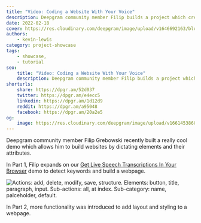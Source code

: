 ```yaml
---
title: "Video: Coding a Website With Your Voice"
description: Deepgram community member Filip builds a project which creates websites through voice commands. Find out how.
date: 2022-02-18
cover: https://res.cloudinary.com/deepgram/image/upload/v1646692163/blog/2022/02/coding-website-with-voice/cover.png
authors:
    - kevin-lewis
category: project-showcase
tags:
    - showcase,
    - tutorial
seo:
    title: "Video: Coding a Website With Your Voice"
    description: Deepgram community member Filip builds a project which creates websites through voice commands. Find out how.
shorturls:
    share: https://dpgr.am/52d037
    twitter: https://dpgr.am/e4ecc5
    linkedin: https://dpgr.am/1d12d9
    reddit: https://dpgr.am/a95048
    facebook: https://dpgr.am/20a2e5
og:
    image: https://res.cloudinary.com/deepgram/image/upload/v1661453860/blog/coding-website-with-voice/ograph.png
---
```


Deepgram community member Filip Grebowski recently built a really cool demo which allows him to build websites by dictating elements and their attributes.

<youtube id="rhFlRPz-AxQ"></youtube>

In Part 1, Filip expands on our [Get Live Speech Transcriptions In Your Browser](https://developers.deepgram.com/blog/2021/11/live-transcription-mic-browser/) demo to detect keywords and build a webpage.

![Actions: add, delete, modify, save, structure. Elements: button, title, paragraph, input. Sub-actions: all, at index. Sub-category: name, palceholder, default.](https://res.cloudinary.com/deepgram/image/upload/v1646692165/blog/2022/02/coding-website-with-voice/keywords.png)

<youtube id="HgoUIIhjc2A"></youtube>

In Part 2, more functionality was introduced to add layout and styling to a webpage.

